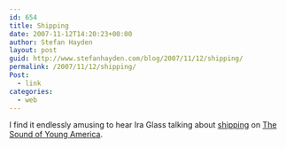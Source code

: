 ```yaml
---
id: 654
title: Shipping
date: 2007-11-12T14:20:23+00:00
author: Stefan Hayden
layout: post
guid: http://www.stefanhayden.com/blog/2007/11/12/shipping/
permalink: /2007/11/12/shipping/
Post:
  - link
categories:
  - web
---
```

I find it endlessly amusing to hear Ira Glass talking about <a href="http://en.wikipedia.org/wiki/Shipping_(fandom)">shipping</a> on <a href="http://www.maximumfun.org/blog/2007/11/podcast-ira-glass-of-this-american-life.html">The Sound of Young America</a>.